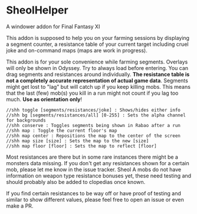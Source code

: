 # SheolHelper
A windower addon for Final Fantasy XI

This addon is supposed to help you on your farming sessions by displaying a segment counter, a resistance table of your current target including cruel joke and on-command maps (maps are work in progress).

This addon is for your sole convenience while farming segments. Overlays will only be shown in Odyssey.
Try to always load before entering. You can drag segments and resistances around individually.
**The resistance table is not a completely accurate representation of actual game data**.
Segments might get lost to "lag" but will catch up if you keep killing mobs.
This means that the last (few) mob(s) you kill in a run might not count if you lag too much.
**Use as orientation only**!

    //shh toggle [segments/resistances/joke] : Shows/hides either info
    //shh bg [segments/resistances/all] [0-255] : Sets the alpha channel for backgrounds
    //shh conserve : Toggles segments being shown in Rabao after a run
    //shh map : Toggle the current floor's map
    //shh map center : Repositions the map to the center of the screen
    //shh map size [size] : Sets the map to the new [size]
    //shh map floor [floor] : Sets the map to reflect [floor]

Most resistances are there but in some rare instances there might be a monsters data missing. If you don't get any resistances shown for a certain mob, please let me know in the issue tracker.
Sheol A mobs do not have information on weapon type resistance bonuses yet, these need testing and should probably also be added to clopedias once known.

If you find certain resistances to be way off or have proof of testing and similar to show different values, please feel free to open an issue or even make a PR.